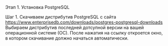 Этап 1. Установка PostgreSQL

Шаг 1. Скачиваем дистрибутив PostgreSQL с сайта https://www.enterprisedb.com/downloads/postgres-postgresql-downloads
Выбираем дистрибутив последней дотсупной версии на вашей операционной системе (ОС).
После нажатия на ссылку откроется окно, в котором скачивание должно начаться автоматически.

